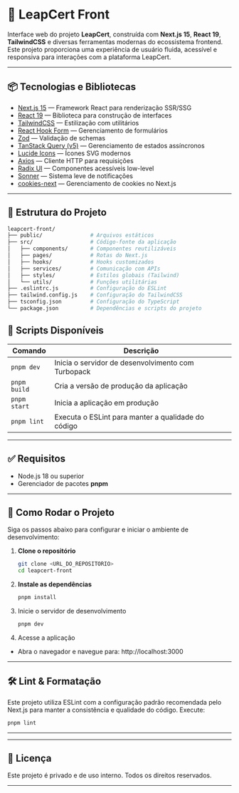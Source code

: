 # 🚀 LeapCert Front

Interface web do projeto **LeapCert**, construída com **Next.js 15**, **React 19**, **TailwindCSS** e diversas ferramentas modernas do ecossistema frontend. Este projeto proporciona uma experiência de usuário fluida, acessível e responsiva para interações com a plataforma LeapCert.

---

## 📦 Tecnologias e Bibliotecas

- [Next.js 15](https://nextjs.org/) — Framework React para renderização SSR/SSG
- [React 19](https://react.dev/) — Biblioteca para construção de interfaces
- [TailwindCSS](https://tailwindcss.com/) — Estilização com utilitários
- [React Hook Form](https://react-hook-form.com/) — Gerenciamento de formulários
- [Zod](https://zod.dev/) — Validação de schemas
- [TanStack Query (v5)](https://tanstack.com/query/v5) — Gerenciamento de estados assíncronos
- [Lucide Icons](https://lucide.dev/) — Ícones SVG modernos
- [Axios](https://axios-http.com/) — Cliente HTTP para requisições
- [Radix UI](https://www.radix-ui.com/) — Componentes acessíveis low-level
- [Sonner](https://sonner.emilkowal.dev/) — Sistema leve de notificações
- [cookies-next](https://www.npmjs.com/package/cookies-next) — Gerenciamento de cookies no Next.js

---

## 📁 Estrutura do Projeto

```bash
leapcert-front/
├── public/               # Arquivos estáticos
├── src/                  # Código-fonte da aplicação
│   ├── components/       # Componentes reutilizáveis
│   ├── pages/            # Rotas do Next.js
│   ├── hooks/            # Hooks customizados
│   ├── services/         # Comunicação com APIs
│   ├── styles/           # Estilos globais (Tailwind)
│   └── utils/            # Funções utilitárias
├── .eslintrc.js          # Configuração do ESLint
├── tailwind.config.js    # Configuração do TailwindCSS
├── tsconfig.json         # Configuração do TypeScript
└── package.json          # Dependências e scripts do projeto
```

## 🔧 Scripts Disponíveis

| Comando         | Descrição                                               |
|-----------------|---------------------------------------------------------|
| `pnpm dev`      | Inicia o servidor de desenvolvimento com Turbopack      |
| `pnpm build`    | Cria a versão de produção da aplicação                  |
| `pnpm start`    | Inicia a aplicação em produção                          |
| `pnpm lint`     | Executa o ESLint para manter a qualidade do código      |

---

## ✅ Requisitos

- Node.js 18 ou superior
- Gerenciador de pacotes **pnpm**

---

## 🚀 Como Rodar o Projeto

Siga os passos abaixo para configurar e iniciar o ambiente de desenvolvimento:

1. **Clone o repositório**

   ```bash
   git clone <URL_DO_REPOSITORIO>
   cd leapcert-front
   ```

2. **Instale as dependências**
   ```bash
   pnpm install
   ```

3. Inicie o servidor de desenvolvimento
   ```bash
   pnpm dev
   ```

4. Acesse a aplicação
- Abra o navegador e navegue para: http://localhost:3000

---

## 🛠️ Lint & Formatação

Este projeto utiliza ESLint com a configuração padrão recomendada pelo Next.js para manter a consistência e qualidade do código. Execute:
  ```bash
  pnpm lint
  ```
---

---

## 📝 Licença

Este projeto é privado e de uso interno. Todos os direitos reservados.

---
